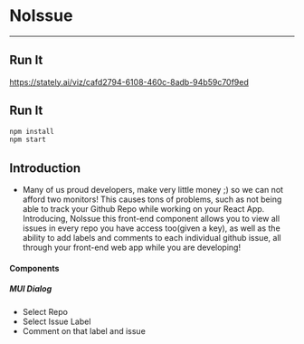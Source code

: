 # NoIssue

---

## Run It
https://stately.ai/viz/cafd2794-6108-460c-8adb-94b59c70f9ed

## Run It
```bash
npm install
npm start
```

## Introduction

- Many of us proud developers, make very little money ;) so we can not afford two monitors! This causes tons of problems, such as not being able to track your Github Repo while working on your React App. Introducing, NoIssue this front-end component allows you to view all issues in every repo you have access too(given a key), as well as the ability to add labels and comments to each individual github issue, all through your front-end web app while you are developing!

#### Components

##### MUI Dialog

- Select Repo
- Select Issue Label
- Comment on that label and issue
